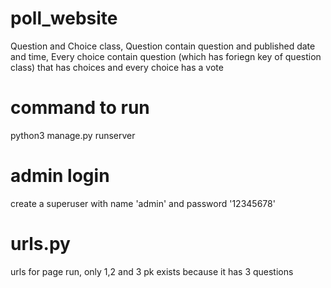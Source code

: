 # poll_website
Question and Choice class,
Question contain question and published date and time,
Every choice contain question (which has foriegn key of question class) that has choices and every choice has a vote
# command to run
python3 manage.py runserver
# admin login
create a superuser with name 'admin' and password '12345678' 
# urls.py
urls for page run,
only 1,2 and 3 pk exists because it has 3 questions
